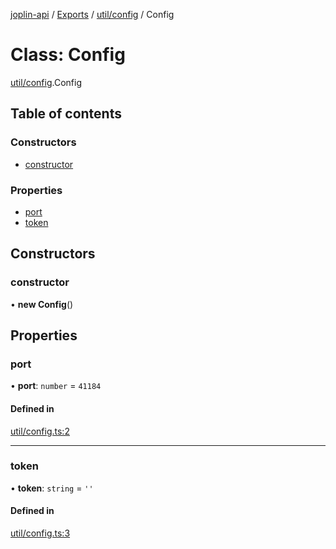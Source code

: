 [joplin-api](../README.md) / [Exports](../modules.md) / [util/config](../modules/util_config.md) / Config

# Class: Config

[util/config](../modules/util_config.md).Config

## Table of contents

### Constructors

- [constructor](util_config.Config.md#constructor)

### Properties

- [port](util_config.Config.md#port)
- [token](util_config.Config.md#token)

## Constructors

### constructor

• **new Config**()

## Properties

### port

• **port**: `number` = `41184`

#### Defined in

[util/config.ts:2](https://github.com/rxliuli/joplin-utils/blob/f2c832f/libs/joplin-api/src/util/config.ts#L2)

---

### token

• **token**: `string` = `''`

#### Defined in

[util/config.ts:3](https://github.com/rxliuli/joplin-utils/blob/f2c832f/libs/joplin-api/src/util/config.ts#L3)
